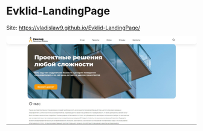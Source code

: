 # Evklid-LandingPage
Site: https://vladislaw9.github.io/Evklid-LandingPage/

![Elklid](/preview.jpg)
